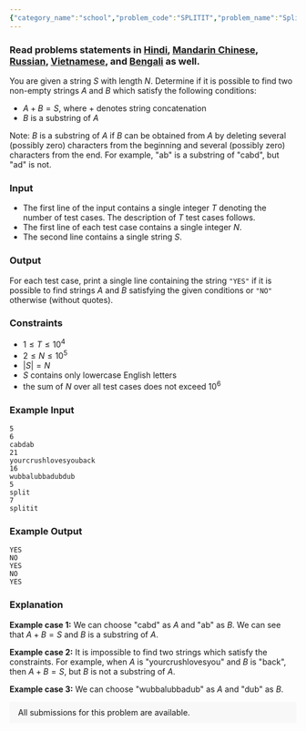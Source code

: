 ```yaml
---
{"category_name":"school","problem_code":"SPLITIT","problem_name":"Split the Str Ing","problemComponents":{"constraints":"","constraintsState":false,"subtasks":"","subtasksState":false,"inputFormat":"","inputFormatState":false,"outputFormat":"","outputFormatState":false,"sampleTestCases":{"0":{"id":1,"input":"5\r\n6\r\ncabdab\r\n21\r\nyourcrushlovesyouback\r\n16\r\nwubbalubbadubdub\r\n5\r\nsplit\r\n7\r\nsplitit","output":"YES\r\nNO\r\nYES\r\nNO\r\nYES","explanation":"**Example case 1:** We can choose \u0022cabd\u0022 as $A$ and \u0022ab\u0022 as $B$. We can see that $A + B = S$ and $B$ is a substring of $A$.\r\n\r\n**Example case 2:** It is impossible to find two strings which satisfy the constraints. For example, when $A$ is \u0022yourcrushlovesyou\u0022 and $B$ is \u0022back\u0022, then $A + B = S$, but $B$ is not a substring of $A$.\r\n\r\n**Example case 3:** We can choose \u0022wubbalubbadub\u0022 as $A$ and \u0022dub\u0022 as $B$.","isDeleted":false}}},"video_editorial_url":"https://youtu.be/thJDCX35gts","languages_supported":{"0":"CPP14","1":"C","2":"JAVA","3":"PYTH 3.6","4":"CPP17","5":"PYTH","6":"PYP3","7":"CS2","8":"ADA","9":"PYPY","10":"TEXT","11":"PAS fpc","12":"NODEJS","13":"RUBY","14":"PHP","15":"GO","16":"HASK","17":"TCL","18":"PERL","19":"SCALA","20":"LUA","21":"kotlin","22":"BASH","23":"JS","24":"LISP sbcl","25":"rust","26":"PAS gpc","27":"BF","28":"CLOJ","29":"R","30":"D","31":"CAML","32":"FORT","33":"ASM","34":"swift","35":"FS","36":"WSPC","37":"LISP clisp","38":"SQL","39":"SCM guile","40":"PERL6","41":"ERL","42":"CLPS","43":"ICK","44":"NICE","45":"PRLG","46":"ICON","47":"COB","48":"SCM chicken","49":"PIKE","50":"SCM qobi","51":"ST","52":"SQLQ","53":"NEM"},"max_timelimit":1,"source_sizelimit":50000,"problem_author":"sjshohag","problem_tester":"","date_added":"5-10-2020","tags":{"0":"ad","1":"cook123","2":"greedy","3":"psychik","4":"simple","5":"sjshohag","6":"sjshohag"},"problem_difficulty_level":"Simple","best_tag":"Ad Hoc","editorial_url":"https://discuss.codechef.com/problems/SPLITIT","time":{"view_start_date":1104528600,"submit_start_date":1104528600,"visible_start_date":1104528600,"end_date":1735669800},"is_direct_submittable":false,"problemDiscussURL":"https://discuss.codechef.com/search?q=SPLITIT","is_proctored":false,"visitedContests":{},"layout":"problem"}
---
```

### Read problems statements in [Hindi](https://www.codechef.com/download/translated/COOK123/hindi/SPLITIT.pdf), [Mandarin Chinese](https://www.codechef.com/download/translated/COOK123/mandarin/SPLITIT.pdf), [Russian](https://www.codechef.com/download/translated/COOK123/russian/SPLITIT.pdf), [Vietnamese](https://www.codechef.com/download/translated/COOK123/vietnamese/SPLITIT.pdf), and [Bengali](https://www.codechef.com/download/translated/COOK123/bengali/SPLITIT.pdf) as well.

You are given a string $S$ with length $N$. Determine if it is possible to find two non-empty strings $A$ and $B$ which satisfy the following conditions:
- $A + B = S$, where $+$ denotes string concatenation
- $B$ is a substring of $A$

Note: $B$ is a substring of $A$ if $B$ can be obtained from $A$ by deleting several (possibly zero) characters from the beginning and several (possibly zero) characters from the end. For example, "ab" is a substring of "cabd", but "ad" is not.

### Input
- The first line of the input contains a single integer $T$ denoting the number of test cases. The description of $T$ test cases follows.
- The first line of each test case contains a single integer $N$.
- The second line contains a single string $S$.

### Output
For each test case, print a single line containing the string `"YES"` if it is possible to find strings $A$ and $B$ satisfying the given conditions or `"NO"` otherwise (without quotes).

### Constraints
- $1 \le T \le 10^4$
- $2 \le N \le 10^5$
- $|S| = N$
- $S$ contains only lowercase English letters
- the sum of $N$ over all test cases does not exceed $10^6$

### Example Input
```
5
6
cabdab
21
yourcrushlovesyouback
16
wubbalubbadubdub
5
split
7
splitit
```

### Example Output
```
YES
NO
YES
NO
YES
```

### Explanation
**Example case 1:** We can choose "cabd" as $A$ and "ab" as $B$. We can see that $A + B = S$ and $B$ is a substring of $A$.

**Example case 2:** It is impossible to find two strings which satisfy the constraints. For example, when $A$ is "yourcrushlovesyou" and $B$ is "back", then $A + B = S$, but $B$ is not a substring of $A$.

**Example case 3:** We can choose "wubbalubbadub" as $A$ and "dub" as $B$.

<aside style='background: #f8f8f8;padding: 10px 15px;'><div>All submissions for this problem are available.</div></aside>